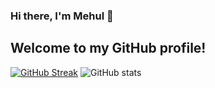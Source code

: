 ### Hi there, I'm Mehul 👋
## Welcome to my GitHub profile!
    

[![GitHub Streak](https://github-readme-streak-stats.herokuapp.com?user=Mehul2203&theme=elegant)](https://git.io/streak-stats) 
![GitHub stats](https://github-readme-stats.vercel.app/api?username=Mehul2203&show_icons=true&theme=tokyonight)



